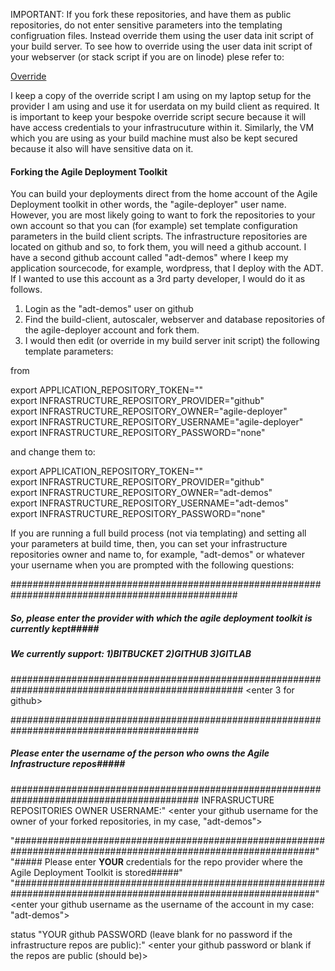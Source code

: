 IMPORTANT: If you fork these repositories, and have them as public repositories, do not enter sensitive parameters into the templating configruation files. Instead override them using the user data init script of your build server. To see how to override using the user data init script of your webserver (or stack script if you are on linode) plese refer to:


[Override](https://github.com/agile-deployer/agile-infrastructure-build-client-scripts/blob/master/templatedconfigurations/templateoverrides.md)

I keep a copy of the override script I am using on my laptop setup for the provider I am using and use it for userdata on my build client as required. It is important to keep your bespoke override script secure because it will have access credentials to your infrastrucuture within it. Similarly, the VM which you are using as your build machine must also be kept secured because it also will have sensitive data on it. 

#### Forking the Agile Deployment Toolkit

You can build your deployments direct from the home account of the Agile Deployment toolkit in other words, the "agile-deployer" user name.
However, you are most likely going to want to fork the repositories to your own account so that you can (for example) set template configuration parameters in the build client scripts.
The infrastructure repositories are located on github and so, to fork them, you will need a github account. I have a second github account called "adt-demos" where I keep my application sourcecode, for example, wordpress, that I deploy with the ADT. If I wanted to use this account as a 3rd party developer, I would do it as follows.

1. Login as the "adt-demos" user on github
2. Find the build-client, autoscaler, webserver and database repositories of the agile-deployer account and fork them.
3. I would then edit (or override in my build server init script) the following template parameters:

from

export APPLICATION_REPOSITORY_TOKEN=""  
export INFRASTRUCTURE_REPOSITORY_PROVIDER="github"  
export INFRASTRUCTURE_REPOSITORY_OWNER="agile-deployer"  
export INFRASTRUCTURE_REPOSITORY_USERNAME="agile-deployer"  
export INFRASTRUCTURE_REPOSITORY_PASSWORD="none"  

and change them to:

export APPLICATION_REPOSITORY_TOKEN=""  
export INFRASTRUCTURE_REPOSITORY_PROVIDER="github"  
export INFRASTRUCTURE_REPOSITORY_OWNER="adt-demos"  
export INFRASTRUCTURE_REPOSITORY_USERNAME="adt-demos"  
export INFRASTRUCTURE_REPOSITORY_PASSWORD="none"  

If you are running a full build process (not via templating) and setting all your parameters at build time, then, you can set your infrastructure repositories owner and name to, for example, "adt-demos" or whatever your username when you are prompted with the following questions:

#################################################################################################
##### So, please enter the provider with which the agile deployment toolkit is currently kept#####
##### We currently support: 1)BITBUCKET 2)GITHUB 3)GITLAB                                    #####
##################################################################################################
<enter 3 for github>

##########################################################################################
##### Please enter the username of the person who owns the Agile Infrastructure repos#####
##########################################################################################
INFRASRUCTURE REPOSITORIES OWNER USERNAME:"
<enter your github username for the owner of your forked repositories, in my case, "adt-demos">


"###############################################################################################################"
"##### Please enter **YOUR** credentials for the repo provider where the Agile Deployment Toolkit is stored#####"
"###############################################################################################################"
<enter your github username as the username of the account in my case: "adt-demos"> 
 
status "YOUR github PASSWORD (leave blank for no password if the infrastructure repos are public):"
<enter your github password or blank if the repos are public (should be)>
